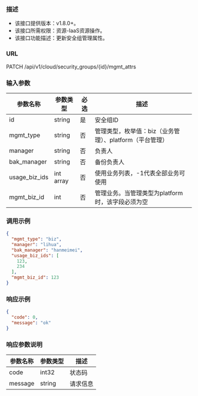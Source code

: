 ### 描述

- 该接口提供版本：v1.8.0+。
- 该接口所需权限：资源-IaaS资源操作。
- 该接口功能描述：更新安全组管理属性。

### URL

PATCH /api/v1/cloud/security_groups/{id}/mgmt_attrs

### 输入参数

| 参数名称          | 参数类型      | 必选 | 描述                                |
|---------------|-----------|----|-----------------------------------|
| id            | string    | 是  | 安全组ID                             |
| mgmt_type     | string    | 否  | 管理类型，枚举值：biz（业务管理）、platform（平台管理） |
| manager       | string    | 否  | 负责人                               |
| bak_manager   | string    | 否  | 备份负责人                             |
| usage_biz_ids | int array | 否  | 使用业务列表，-1代表全部业务可使用                |
| mgmt_biz_id   | int       | 否  | 管理业务。当管理类型为platform时，该字段必须为空      |

### 调用示例

```json
{
  "mgmt_type": "biz",
  "manager": "lihua",
  "bak_manager": "hanmeimei",
  "usage_biz_ids": [
    123,
    234
  ],
  "mgmt_biz_id": 123
}
```

### 响应示例

```json
{
  "code": 0,
  "message": "ok"
}
```

### 响应参数说明

| 参数名称    | 参数类型   | 描述   |
|---------|--------|------|
| code    | int32  | 状态码  |
| message | string | 请求信息 |
